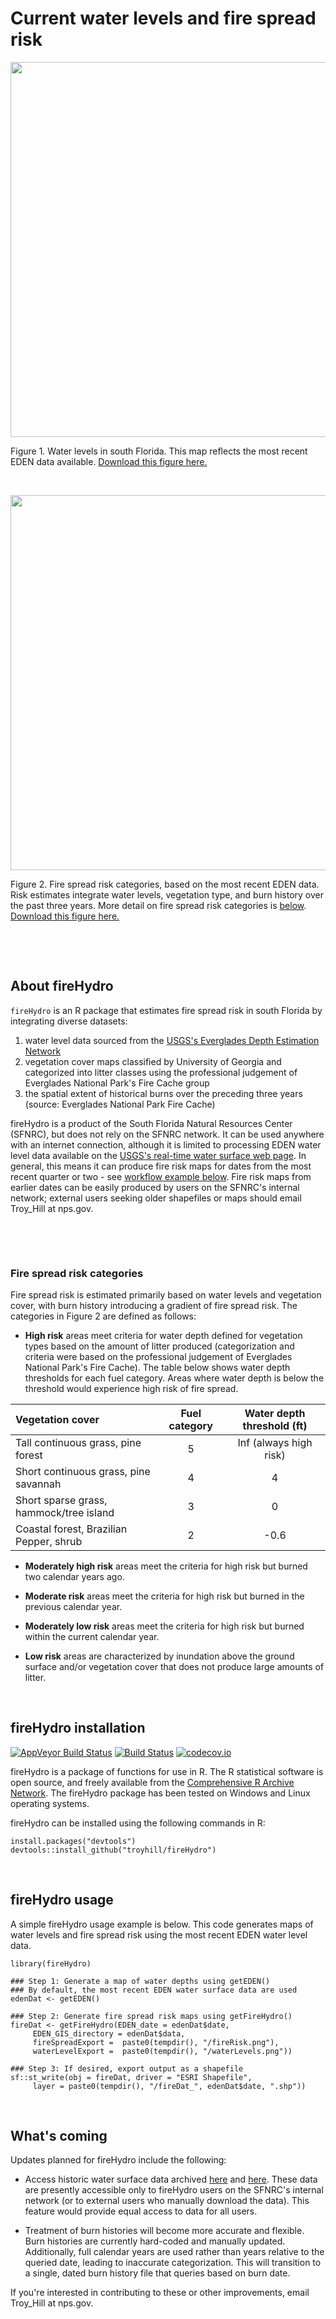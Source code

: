 # Current water levels and fire spread risk

<img src="{{site.url}}figures/waterLevels.png" width="600">


Figure 1. Water levels in south Florida. This map reflects the most recent EDEN data available. [Download this figure here.](https://github.com/troyhill/fireHydro/blob/master/docs/figures/waterLevels.png)

&nbsp;

<img src="{{site.url}}figures/fireRisk.png" width="600">

Figure 2. Fire spread risk categories, based on the most recent EDEN data. Risk estimates integrate water levels, vegetation type, and burn history over the past three years. More detail on fire spread risk categories is [below](#fire-spread-risk-categories). [Download this figure here.](https://github.com/troyhill/fireHydro/blob/master/docs/figures/fireRisk.png)

&nbsp;

&nbsp;



## About fireHydro

`fireHydro` is an R package that estimates fire spread risk in south Florida by integrating diverse datasets:
1. water level data sourced from the [USGS's Everglades Depth Estimation Network](https://sofia.usgs.gov/eden/models/real-time.php)
2. vegetation cover maps classified by University of Georgia and categorized into litter classes using the professional judgement of Everglades National Park's Fire Cache group
3. the spatial extent of historical burns over the preceding three years (source: Everglades National Park Fire Cache)


fireHydro is a product of the South Florida Natural Resources Center (SFNRC), but does not rely on the SFNRC network. It can be used anywhere with an internet connection, although it is limited to processing EDEN water level data available on the [USGS's real-time water surface web page](https://sofia.usgs.gov/eden/models/real-time.php). In general, this means it can produce fire risk maps for dates from the most recent quarter or two - see [workflow example below](#firehydro-usage). Fire risk maps from earlier dates can be easily produced by users on the SFNRC's internal network; external users seeking older shapefiles or maps should email Troy_Hill at nps.gov.

&nbsp;

&nbsp;


### Fire spread risk categories

Fire spread risk is estimated primarily based on water levels and vegetation cover, with burn history introducing a gradient of fire spread risk. The categories in Figure 2 are defined as follows:


* **High risk** areas meet criteria for water depth defined for vegetation types based on the amount of litter produced (categorization and criteria were based on the professional judgement of Everglades National Park's Fire Cache). The table below shows water depth thresholds for each fuel category. Areas where water depth is below the threshold would experience high risk of fire spread.

| Vegetation cover | Fuel category  | Water depth threshold (ft)  | 
| :--- | :---: |:---:|
| Tall continuous grass, pine forest | 5      | Inf (always high risk) |
| Short continuous grass, pine savannah | 4      | 4 |
| Short sparse grass, hammock/tree island | 3      | 0 |
| Coastal forest, Brazilian Pepper, shrub | 2      | -0.6 |

* **Moderately high risk** areas meet the criteria for high risk but burned two calendar years ago.

* **Moderate risk** areas meet the criteria for high risk but burned in the previous calendar year.

* **Moderately low risk** areas meet the criteria for high risk but burned within the current calendar year.

* **Low risk** areas are characterized by inundation above the ground surface and/or vegetation cover that does not produce large amounts of litter.

&nbsp;

## fireHydro installation


[![AppVeyor Build Status](https://ci.appveyor.com/api/projects/status/github/troyhill/fireHydro?branch=master&svg=true)](https://ci.appveyor.com/project/troyhill/fireHydro) [![Build Status](https://travis-ci.org/troyhill/fireHydro.svg?branch=master)](https://travis-ci.org/troyhill/fireHydro) [![codecov.io](https://codecov.io/github/troyhill/fireHydro/coverage.svg?branch=master)](https://codecov.io/github/troyhill/fireHydro?branch=master)

fireHydro is a package of functions for use in R. The R statistical software is open source, and freely available from the [Comprehensive R Archive Network](https://cran.r-project.org/). The fireHydro package has been tested on Windows and Linux operating systems.

fireHydro can be installed using the following commands in R:

```
install.packages("devtools")
devtools::install_github("troyhill/fireHydro")
```

&nbsp;


## fireHydro usage

A simple fireHydro usage example is below. This code generates maps of water levels and fire spread risk using the most recent EDEN water level data.

```
library(fireHydro)

### Step 1: Generate a map of water depths using getEDEN()
### By default, the most recent EDEN water surface data are used
edenDat <- getEDEN()
 
### Step 2: Generate fire spread risk maps using getFireHydro()
fireDat <- getFireHydro(EDEN_date = edenDat$date, 
     EDEN_GIS_directory = edenDat$data,
     fireSpreadExport =  paste0(tempdir(), "/fireRisk.png"),
     waterLevelExport =  paste0(tempdir(), "/waterLevels.png"))
     
### Step 3: If desired, export output as a shapefile
sf::st_write(obj = fireDat, driver = "ESRI Shapefile",
     layer = paste0(tempdir(), "/fireDat_", edenDat$date, ".shp"))

```


&nbsp;

      

## What's coming

Updates planned for fireHydro include the following:

* Access historic water surface data archived [here](https://sofia.usgs.gov/eden/models/watersurfacemod_download.php) and [here](https://sofia.usgs.gov/eden/models/watersurfacemod_download_1990s.php). These data are presently accessible only to fireHydro users on the SFNRC's internal network (or to external users who manually download the data). This feature would provide equal access to data for all users.

* Treatment of burn histories will become more accurate and flexible. Burn histories are currently hard-coded and manually updated. Additionally, full calendar years are used rather than years relative to the queried date, leading to inaccurate categorization. This will transition to a single, dated burn history file that queries based on burn date.

If you're interested in contributing to these or other improvements, email Troy_Hill at nps.gov.
